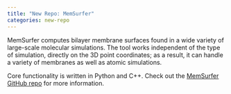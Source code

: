 ```yaml
---
title: "New Repo: MemSurfer"
categories: new-repo
---
```


MemSurfer computes bilayer membrane surfaces found in a wide variety of large-scale molecular simulations. The tool works independent of the type of simulation, directly on the 3D point coordinates; as a result, it can handle a variety of membranes as well as atomic simulations.

Core functionality is written in Python and C++. Check out the [MemSurfer GitHub repo](https://github.com/LLNL/MemSurfer) for more information.
